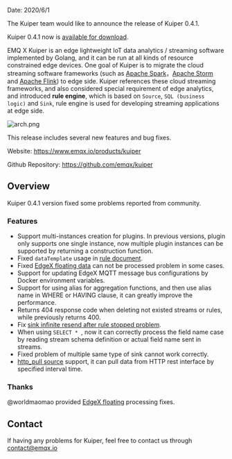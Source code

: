 

Date: 2020/6/1

The Kuiper team would like to announce the release of Kuiper 0.4.1. 

Kuiper 0.4.1 now is [available for download](https://github.com/emqx/kuiper/releases/tag/0.4.1).

EMQ X Kuiper is an edge lightweight IoT data analytics / streaming software implemented by Golang, and it can be run at all kinds of resource constrained edge devices. One goal of Kuiper is to migrate the cloud streaming software frameworks (such as [Apache Spark](https://spark.apache.org/)，[Apache Storm](https://storm.apache.org/) and [Apache Flink](https://flink.apache.org/)) to edge side. Kuiper references these cloud streaming frameworks, and also considered special requirement of edge analytics, and introduced **rule engine**, which is based on `Source`, `SQL (business logic)` and `Sink`, rule engine is used for developing streaming applications at edge side.

![arch.png](https://static.emqx.net/images/9f804aa223924cf4460028c6f6cd3957.png)

This release includes several new features and bug fixes.

Website: <https://www.emqx.io/products/kuiper>

Github Repository: <https://github.com/emqx/kuiper>

## Overview

Kuiper 0.4.1 version fixed some problems reported from community.

### Features

- Support multi-instances creation for plugins. In previous versions, plugin only supports one single instance, now multiple plugin instances can  be supported by returning a construction function.
- Fixed  `dataTemplate`  usage in [rule document](https://github.com/emqx/kuiper/blob/master/docs/en_US/rules/overview.md).
- Fixed [EdgeX floating data](https://github.com/emqx/kuiper/issues/272) can not be processed problem in some cases.
- Support for updating EdgeX MQTT message bus configurations by Docker environment variables.
- Support for using alias for aggregation functions, and then use alias name in WHERE or HAVING clause, it can greatly improve the performance.
- Returns 404 response code when deleting not existed streams or rules, while previously returns 400.
- Fix [sink infinite resend after rule stopped problem](https://github.com/emqx/kuiper/issues/266). 
- When using `SELECT * `,  now it can correctly process the field name case by reading stream schema definition or actual field name sent in streams.
- Fixed problem of multiple same type of sink cannot work correctly.
- [http_pull source](https://github.com/emqx/kuiper/blob/develop/docs/zh_CN/rules/sources/http_pull.md) support, it can pull data from HTTP rest interface by specified interval time.

### Thanks

@worldmaomao provided [EdgeX floating](https://github.com/emqx/kuiper/issues/272) processing fixes.

## Contact

If having any problems for Kuiper, feel free to contact us through [contact@emqx.io](mailto:contact@emqx.io)


